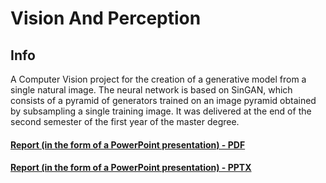 # Vision And Perception

## Info
A Computer Vision project for the creation of a generative model from a single natural image. The neural network is based on SinGAN, which consists of a pyramid of generators trained on an image pyramid obtained by subsampling a single training image. It was delivered at the end of the second semester of the first year of the master degree.

#### [Report (in the form of a PowerPoint presentation) - PDF](https://github.com/LucPol98/university_projects/blob/main/Master%20Degree/Vision%20And%20Perception/V%26P_projectPresentation.pdf)
#### [Report (in the form of a PowerPoint presentation) - PPTX](https://github.com/LucPol98/university_projects/blob/main/Master%20Degree/Vision%20And%20Perception/V%26P_projectPresentation.pptx)